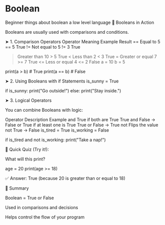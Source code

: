 # Boolean
Beginner things about boolean a low level language
🔁 Booleans in Action

Booleans are usually used with comparisons and conditions.

➤ 1. Comparison Operators
Operator	Meaning	Example	Result
==	Equal to	5 == 5	True
!=	Not equal to	5 != 3	True
>	Greater than	10 > 5	True
<	Less than	2 < 3	True
>=	Greater or equal	7 >= 7	True
<=	Less or equal	4 <= 2	False
a = 10
b = 5

print(a > b)  # True
print(a == b) # False

➤ 2. Using Booleans with if Statements
is_sunny = True

if is_sunny:
    print("Go outside!")
else:
    print("Stay inside.")

➤ 3. Logical Operators

You can combine Booleans with logic:

Operator	Description	Example
and	True if both are True	True and False → False
or	True if at least one is True	True or False → True
not	Flips the value	not True → False
is_tired = True
is_working = False

if is_tired and not is_working:
    print("Take a nap!")

🧠 Quick Quiz (Try it!):

What will this print?

age = 20
print(age >= 18)


✅ Answer: True (because 20 is greater than or equal to 18)

📌 Summary

Boolean = True or False

Used in comparisons and decisions

Helps control the flow of your program
